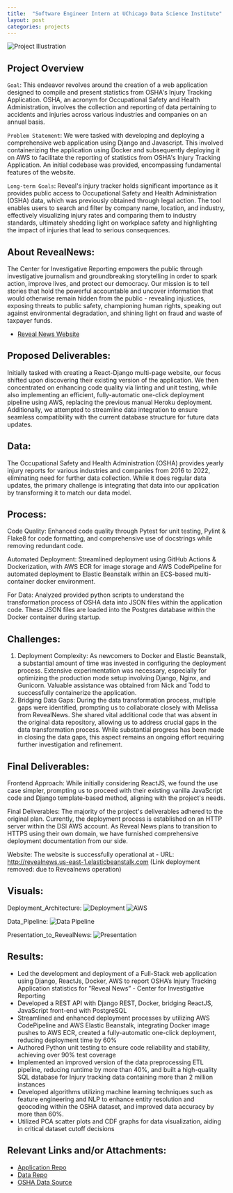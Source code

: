 ```yaml
---
title:  "Software Engineer Intern at UChicago Data Science Institute"
layout: post
categories: projects
---
```


![Project Illustration](/img/revealnews_web.png)  <!-- Replace with an actual image from the project if available -->



## Project Overview

`Goal`: This endeavor revolves around the creation of a web application designed to compile and present statistics from OSHA's Injury Tracking Application. OSHA, an acronym for Occupational Safety and Health Administration, involves the collection and reporting of data pertaining to accidents and injuries across various industries and companies on an annual basis.

`Problem Statement`: We were tasked with developing and deploying a comprehensive web application using Django and Javascript. This involved containerizing the application using Docker and subsequently deploying it on AWS to facilitate the reporting of statistics from OSHA's Injury Tracking Application. An initial codebase was provided, encompassing fundamental features of the website.


`Long-term Goals`: Reveal's injury tracker holds significant importance as it provides public access to Occupational Safety and Health Administration (OSHA) data, which was previously obtained through legal action. The tool enables users to search and filter by company name, location, and industry, effectively visualizing injury rates and comparing them to industry standards, ultimately shedding light on workplace safety and highlighting the impact of injuries that lead to serious consequences.

## About RevealNews:

The Center for Investigative Reporting empowers the public through investigative journalism and groundbreaking storytelling in order to spark action, improve lives, and protect our democracy. Our mission is to tell stories that hold the powerful accountable and uncover information that would otherwise remain hidden from the public - revealing injustices, exposing threats to public safety, championing human rights, speaking out against environmental degradation, and shining light on fraud and waste of taxpayer funds.
- [Reveal News Website](https://revealnews.org/about-us/)

## Proposed Deliverables:

Initially tasked with creating a React-Django multi-page website, our focus shifted upon discovering their existing version of the application. We then concentrated on enhancing code quality via linting and unit testing, while also implementing an efficient, fully-automatic one-click deployment pipeline using AWS, replacing the previous manual Heroku deployment. Additionally, we attempted to streamline data integration to ensure seamless compatibility with the current database structure for future data updates.

## Data:

The Occupational Safety and Health Administration (OSHA) provides yearly injury reports for various industries and companies from 2016 to 2022, eliminating need for further data collection. While it does regular data updates, the primary challenge is integrating that data into our application by transforming it to match our data model.

## Process:

Code Quality: Enhanced code quality through Pytest for unit testing, Pylint & Flake8 for code formatting, and comprehensive use of docstrings while removing redundant code.

Automated Deployment: Streamlined deployment using GitHub Actions & Dockerization, with AWS ECR for image storage and AWS CodePipeline for automated deployment to Elastic Beanstalk within an ECS-based multi-container docker environment.

For Data: Analyzed provided python scripts to understand the transformation process of OSHA data into JSON files within the application code. These JSON files are loaded into the Postgres database within the Docker container during startup.


## Challenges:

1. Deployment Complexity: As newcomers to Docker and Elastic Beanstalk, a substantial amount of time was invested in configuring the deployment process. Extensive experimentation was necessary, especially for optimizing the production mode setup involving Django, Nginx, and Gunicorn. Valuable assistance was obtained from Nick and Todd to successfully containerize the application.
2. Bridging Data Gaps: During the data transformation process, multiple gaps were identified, prompting us to collaborate closely with Melissa from RevealNews. She shared vital additional code that was absent in the original data repository, allowing us to address crucial gaps in the data transformation process.
While substantial progress has been made in closing the data gaps, this aspect remains an ongoing effort requiring further investigation and refinement.

## Final Deliverables:

Frontend Approach: While initially considering ReactJS, we found the use case simpler, prompting us to proceed with their existing vanilla JavaScript code and Django template-based method, aligning with the project's needs.

Final Deliverables: The majority of the project's deliverables adhered to the original plan. Currently, the deployment process is established on an HTTP server within the DSI AWS account. As Reveal News plans to transition to HTTPS using their own domain, we have furnished comprehensive deployment documentation from our side.

Website: The website is successfully operational at - URL: http://revealnews.us-east-1.elasticbeanstalk.com (Link deployment removed: due to Revealnews operation)

## Visuals:
Deployment_Architecture:
![Deployment](/img/deploy.png)
![AWS](/img/aws.png)

Data_Pipeline:
![Data Pipeline](/img/data.png)

Presentation_to_RevealNews:
![Presentation](/img/present.JPG)

## Results:
- Led the development and deployment of a Full-Stack web application using Django, ReactJs, Docker, AWS to report
OSHA’s Injury Tracking Application statistics for ”Reveal News” - Center for Investigative Reporting
- Developed a REST API with Django REST, Docker, bridging ReactJS, JavaScript front-end with PostgreSQL
- Streamlined and enhanced deployment processes by utilizing AWS CodePipeline and AWS Elastic Beanstalk, integrating Docker image pushes to AWS ECR, created a fully-automatic one-click deployment, reducing deployment time by 60%
- Authored Python unit testing to ensure code reliability and stability, achieving over 90% test coverage
- Implemented an improved version of the data preprocessing ETL pipeline, reducing runtime by more than 40%, and built a high-quality SQL database for Injury tracking data containing more than 2 million instances
- Developed algorithms utilizing machine learning techniques such as feature engineering and NLP to enhance entity
resolution and geocoding within the OSHA dataset, and improved data accuracy by more than 60%.
- Utilized PCA scatter plots and CDF graphs for data visualization, aiding in critical dataset cutoff decisions

## Relevant Links and/or Attachments:

- [Application Repo](https://github.com/uchicago-dsi/2023-reveal-news-osha-injury-app)
- [Data Repo](https://github.com/uchicago-dsi/uchicago-osha-ita)
- [OSHA Data Source](https://www.osha.gov/Establishment-Specific-Injury-and-Illness-Data)